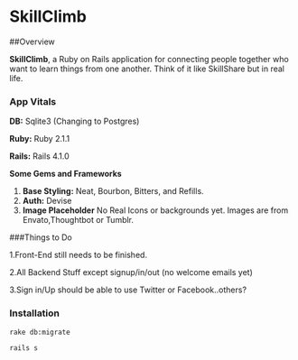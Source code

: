 # SkillClimb

##Overview

**SkillClimb**, a Ruby on Rails application for connecting people together who want to learn things from one another. Think of it like SkillShare but in real life.

### App Vitals

**DB:** Sqlite3 (Changing to Postgres)

**Ruby:** Ruby 2.1.1

**Rails:** Rails 4.1.0

**Some Gems and Frameworks**

1. **Base Styling:** Neat, Bourbon, Bitters, and Refills.
2. **Auth:** Devise
3. **Image Placeholder** No Real Icons or backgrounds yet. Images are from Envato,Thoughtbot or Tumblr.

###Things to Do

  1.Front-End still needs to be finished.

  2.All Backend Stuff except signup/in/out (no welcome emails yet)

  3.Sign in/Up should be able to use Twitter or Facebook..others?


### Installation

    rake db:migrate

    rails s
